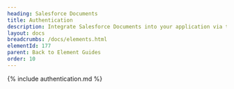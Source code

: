 ```yaml
---
heading: Salesforce Documents
title: Authentication
description: Integrate Salesforce Documents into your application via the Cloud Elements APIs.
layout: docs
breadcrumbs: /docs/elements.html
elementId: 177
parent: Back to Element Guides
order: 10
---
```


{% include authentication.md %}

